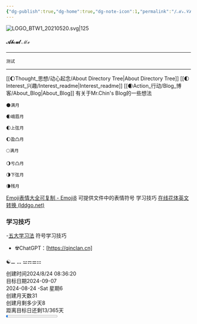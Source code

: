 ```yaml
---
{"dg-publish":true,"dg-home":true,"dg-note-icon":1,"permalink":"/ℳ𝓇.𝒞𝒽𝒾𝓃'𝓈 ℬ𝓁ℴℊ/","tags":["gardenEntry"],"dgPassFrontmatter":true,"noteIcon":1,"created":"2024-08-24T08:36:20.682+08:00","updated":"2024-08-25T16:04:19.563+08:00"}
---
```


![LOGO_BTW1_20210520.svg|125](https://cdn.jsdelivr.net/gh/BTW-Q/blog_img/image/202408241037303.svg)

#### **𝒜𝒷ℴ𝓊𝓉 ℳℯ**
---
	测试
	
---

[[🌔Thought_思想/动心起念/About Directory Tree\|About Directory Tree]]
[[🌓Interest_兴趣/Interest_readme\|Interest_readme]]
[[🌒Action_行动/Blog_博客/About_Blog\|About_Blog]]
	  有关于Mr.Chin's Blog的一些想法

```
🌑满月
```

```
🌒峨眉月  
```

```
🌓上弦月 
```

```
🌔盈凸月 
```

```
🌕满月  
```

```
🌖亏凸月
```

```
🌗下弦月
```

```
🌘残月
```

[Emoji表情大全可复制 - Emoji8](https://emoji8.com/zh-hans/)
可提供文件中的表情符号
学习技巧
[在线花体英文转换 (lddgo.net)](https://www.lddgo.net/string/letter)
### 学习技巧
-[五大学习法](☶%20Interest%20兴趣/Article%20文章/五大学习法.md)
符号学习技巧
- ☢️ChatGPT：[https://qinclan.cn]

☯⚊  ⚋ ⚍⚎⚌⚏

<div><span>创建时间2024/8/24 08:36:20</span></div><div><span>目标日期2024-09-07</span></div><div><span>2024-08-24  -Sat 星期6</span></div><div><span>创建月天数31</span></div><div><span>创建月剩多少天8</span></div><div><span>距离目标日还剩13/365天</span></div><progress max="365" value="13"><span>-</span></progress>

